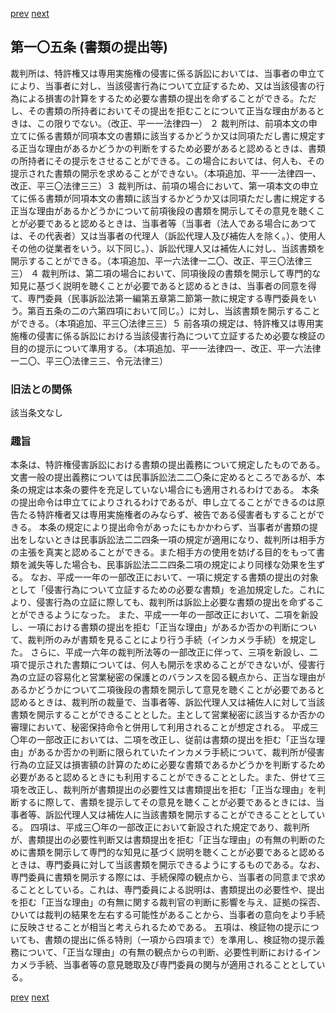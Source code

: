 [prev](/specific\markdowns\特許法\136_Mp-Ch_4-Se_2-At_104_4.md)
[next](/specific\markdowns\特許法\138_Mp-Ch_4-Se_2-At_105_2.md)
## 第一〇五条 (書類の提出等)
裁判所は、特許権又は専用実施権の侵害に係る訴訟においては、当事者の申立てにより、当事者に対し、当該侵害行為について立証するため、又は当該侵害の行為による損害の計算をするため必要な書類の提出を命ずることができる。ただし、その書類の所持者においてその提出を拒むことについて正当な理由があるときは、この限りでない。（改正、平一一法律四一）
２ 裁判所は、前項本文の申立てに係る書類が同項本文の書類に該当するかどうか又は同項ただし書に規定する正当な理由があるかどうかの判断をするため必要があると認めるときは、書類の所持者にその提示をさせることができる。この場合においては、何人も、その提示された書類の開示を求めることができない。（本項追加、平一一法律四一、改正、平三〇法律三三）３ 裁判所は、前項の場合において、第一項本文の申立てに係る書類が同項本文の書類に該当するかどうか又は同項ただし書に規定する正当な理由があるかどうかについて前項後段の書類を開示してその意見を聴くことが必要であると認めるときは、当事者等（当事者（法人である場合にあつては、その代表者）又は当事者の代理人（訴訟代理人及び補佐人を除く。）、使用人その他の従業者をいう。以下同じ。）、訴訟代理人又は補佐人に対し、当該書類を開示することができる。（本項追加、平一六法律一二〇、改正、平三〇法律三三）
４ 裁判所は、第二項の場合において、同項後段の書類を開示して専門的な知見に基づく説明を聴くことが必要であると認めるときは、当事者の同意を得て、専門委員（民事訴訟法第一編第五章第二節第一款に規定する専門委員をいう。第百五条の二の六第四項において同じ。）に対し、当該書類を開示することができる。（本項追加、平三〇法律三三）５ 前各項の規定は、特許権又は専用実施権の侵害に係る訴訟における当該侵害行為について立証するため必要な検証の目的の提示について準用する。（本項追加、平一一法律四一、改正、平一六法律一二〇、平三〇法律三三、令元法律三）

### 旧法との関係
該当条文なし

### 趣旨
本条は、特許権侵害訴訟における書類の提出義務について規定したものである。文書一般の提出義務については民事訴訟法二二〇条に定めるところであるが、本条の規定は本条の要件を充足していない場合にも適用されるわけである。
本条の提出命令は申立てによりされるわけであるが、申し立てることができるのは原告たる特許権者又は専用実施権者のみならず、被告である侵害者もすることができる。
本条の規定により提出命令があったにもかかわらず、当事者が書類の提出をしないときは民事訴訟法二二四条一項の規定が適用になり、裁判所は相手方の主張を真実と認めることができる。また相手方の使用を妨げる目的をもって書類を滅失等した場合も、民事訴訟法二二四条二項の規定により同様な効果を生ずる。
なお、平成一一年の一部改正において、一項に規定する書類の提出の対象として「侵害行為について立証するための必要な書類」を追加規定した。これにより、侵害行為の立証に際しても、裁判所は訴訟上必要な書類の提出を命ずることができるようになった。
また、平成一一年の一部改正において、二項を新設し、一項における書類の提出を拒む「正当な理由」があるか否かの判断について、裁判所のみが書類を見ることにより行う手続（インカメラ手続）を規定した。
さらに、平成一六年の裁判所法等の一部改正に伴って、三項を新設し、二項で提示された書類については、何人も開示を求めることができないが、侵害行為の立証の容易化と営業秘密の保護とのバランスを図る観点から、正当な理由があるかどうかについて二項後段の書類を開示して意見を聴くことが必要であると認めるときは、裁判所の裁量で、当事者等、訴訟代理人又は補佐人に対して当該書類を開示することができることとした。主として営業秘密に該当するか否かの審理において、秘密保持命令と併用して利用されることが想定される。
平成三〇年の一部改正においては、二項を改正し、従前は書類の提出を拒む「正当な理由」があるか否かの判断に限られていたインカメラ手続について、裁判所が侵害行為の立証又は損害額の計算のために必要な書類であるかどうかを判断するため必要があると認めるときにも利用することができることとした。また、併せて三項を改正し、裁判所が書類提出の必要性又は書類提出を拒む「正当な理由」を判断するに際して、書類を提示してその意見を聴くことが必要であるときには、当事者等、訴訟代理人又は補佐人に当該書類を開示することができることとしている。
四項は、平成三〇年の一部改正において新設された規定であり、裁判所が、書類提出の必要性判断又は書類提出を拒む「正当な理由」の有無の判断のために書類を開示して専門的な知見に基づく説明を聴くことが必要であると認めるときは、専門委員に対して当該書類を開示できるようにするものである。なお、専門委員に書類を開示する際には、手続保障の観点から、当事者の同意まで求めることとしている。これは、専門委員による説明は、書類提出の必要性や、提出を拒む「正当な理由」の有無に関する裁判官の判断に影響を与え、証拠の採否、ひいては裁判の結果を左右する可能性があることから、当事者の意向をより手続に反映させることが相当と考えられるためである。
五項は、検証物の提示についても、書類の提出に係る特則（一項から四項まで）を準用し、検証物の提示義務について、「正当な理由」の有無の観点からの判断、必要性判断におけるインカメラ手続、当事者等の意見聴取及び専門委員の関与が適用されることとしている。

[prev](/specific\markdowns\特許法\136_Mp-Ch_4-Se_2-At_104_4.md)
[next](/specific\markdowns\特許法\138_Mp-Ch_4-Se_2-At_105_2.md)